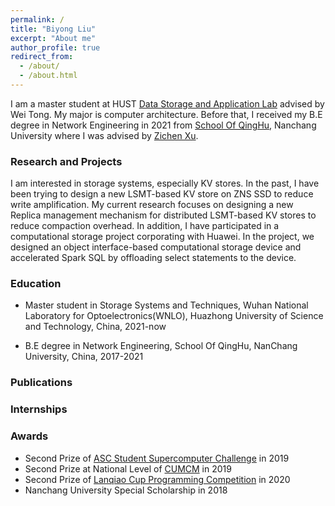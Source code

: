 ```yaml
---
permalink: /
title: "Biyong Liu"
excerpt: "About me"
author_profile: true
redirect_from: 
  - /about/
  - /about.html
---
```



I am a master student at HUST [Data Storage and Application Lab](http://stlab.wnlo.hust.edu.cn/index.jsp) advised by Wei Tong. My major is computer architecture. Before that, I received my B.E degree in Network Engineering in 2021 from [School Of QingHu](http://qhxy.ncu.edu.cn/xygk/xyjs/index.htm), Nanchang University
where I was advised by [Zichen Xu](https://good.ncu.edu.cn/Pages/Professor.html).


### Research and Projects
I am interested in storage systems, especially KV stores. In the past, I have been trying to design a new LSMT-based KV store on ZNS SSD to reduce write amplification. My current research focuses on designing a new Replica management mechanism for distributed LSMT-based KV stores to reduce compaction overhead. In addition, I have participated in a computational storage project corporating with Huawei. In the project, we designed an object interface-based computational storage device and accelerated Spark SQL by offloading select statements to the device.

### Education

- Master student in Storage Systems and Techniques, Wuhan National Laboratory for Optoelectronics(WNLO), Huazhong University of Science and Technology, China, 2021-now

- B.E degree in Network Engineering, School Of QingHu, NanChang University, China, 2017-2021



### Publications

### Internships

### Awards

- Second Prize of [ASC Student Supercomputer Challenge](http://www.asc-events.org/) in 2019
- Second Prize at National Level of [CUMCM](http://www.mcm.edu.cn/) in 2019
- Second Prize of [Lanqiao Cup Programming Competition](https://dasai.lanqiao.cn/pages/dasai/index.html) in 2020
- Nanchang University Special Scholarship in 2018
